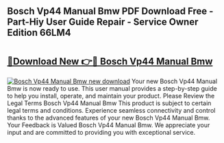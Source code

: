 ## Bosch Vp44 Manual Bmw PDF Download Free - Part-Hiy User Guide Repair - Service Owner Edition 66LM4

# <h2><a href="http://bc75197.oget.top/?id=Bosch+Vp44+Manual+Bmw">🔗Download New 👉🔴 Bosch Vp44 Manual Bmw</a></h2>

[![Bosch Vp44 Manual Bmw new download](https://i.imgur.com/5g1atiW.png)](http://bc75197.oget.top/?id=Bosch+Vp44+Manual+Bmw)
Your new Bosch Vp44 Manual Bmw is now ready to use. This user manual provides a step-by-step guide to help you install, operate, and maintain your product. Please Review the Legal Terms Bosch Vp44 Manual Bmw This product is subject to certain legal terms and conditions. Experience seamless connectivity and control thanks to the advanced features of your new Bosch Vp44 Manual Bmw. Your Feedback is Valued Bosch Vp44 Manual Bmw. We appreciate your input and are committed to providing you with exceptional service.
